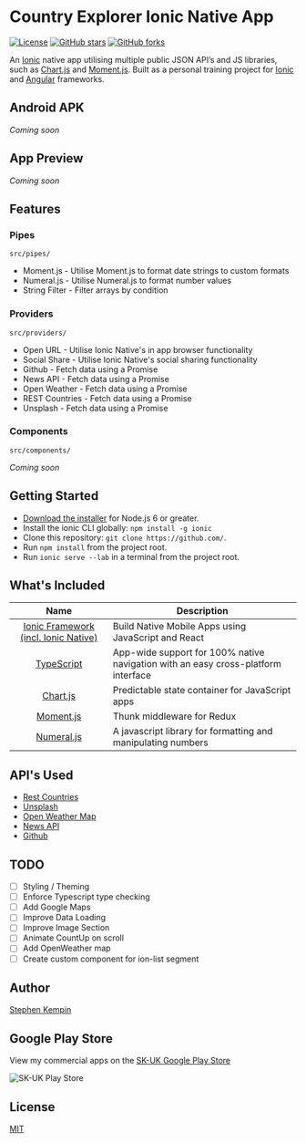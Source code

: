 # Country Explorer Ionic Native App

[![License](https://img.shields.io/badge/license-MIT-blue.svg?style=flat-square)](https://github.com/SKempin/ionic-country-explorer/blob/master/LICENSE)
[![GitHub stars](https://img.shields.io/github/stars/SKempin/ionic-country-explorer.svg?style=flat-square)](https://github.com/SKempin/ionic-country-explorer/stargazers)
[![GitHub forks](https://img.shields.io/github/forks/SKempin/ionic-country-explorer.svg?style=flat-square)](https://github.com/SKempin/ionic-country-explorer/network)

An [Ionic](https://ionicframework.com/) native app utilising multiple public JSON API’s and JS libraries, such as [Chart.js](https://www.chartjs.org/) and [Moment.js](https://momentjs.com/). Built as a personal training project for [Ionic](https://ionicframework.com/) and [Angular](https://angular.io/) frameworks.

<!-- GIF example here  -->

## Android APK

_Coming soon_

## App Preview

_Coming soon_

## Features

### Pipes 
`src/pipes/`

- Moment.js - Utilise Moment.js to format date strings to custom formats
- Numeral.js - Utilise Numeral.js to format number values
- String Filter - Filter arrays by condition

### Providers
`src/providers/`

- Open URL - Utilise Ionic Native's in app browser functionality
- Social Share - Utilise Ionic Native's social sharing functionality
- Github - Fetch data using a Promise 
- News API - Fetch data using a Promise 
- Open Weather - Fetch data using a Promise 
- REST Countries - Fetch data using a Promise 
- Unsplash - Fetch data using a Promise 

### Components
`src/components/`

_Coming soon_

## Getting Started

- [Download the installer](https://nodejs.org/) for Node.js 6 or greater.
- Install the ionic CLI globally: `npm install -g ionic`
- Clone this repository: `git clone https://github.com/`.
- Run `npm install` from the project root.
- Run `ionic serve --lab` in a terminal from the project root.

## What's Included

| Name                                                                | Description                                                                       |
| :-----------------------------------------------------------------: | --------------------------------------------------------------------------------- |
| [Ionic Framework (incl. Ionic Native)](https://ionicframework.com/) | Build Native Mobile Apps using JavaScript and React                               |
| [TypeScript](https://www.typescriptlang.org)                        | App-wide support for 100% native navigation with an easy cross-platform interface |
| [Chart.js](https://www.chartjs.org/)                                | Predictable state container for JavaScript apps                                   |
| [Moment.js](https://momentjs.com/)                                  | Thunk middleware for Redux                                                        |
| [Numeral.js](http://numeraljs.com/)                                 | A javascript library for formatting and manipulating numbers                      |

## API's Used

- [Rest Countries](https://restcountries.eu/)
- [Unsplash](https://unsplash.com/developers)
- [Open Weather Map](https://openweathermap.org/api)
- [News API](https://newsapi.org/)
- [Github](https://developer.github.com/v3/)

## TODO

- [ ] Styling / Theming
- [ ] Enforce Typescript type checking
- [ ] Add Google Maps
- [ ] Improve Data Loading
- [ ] Improve Image Section
- [ ] Animate CountUp on scroll
- [ ] Add OpenWeather map
- [ ] Create custom component for ion-list segment

## Author

[Stephen Kempin](http://www.stephenkempin.co.uk)

## Google Play Store

View my commercial apps on the [SK-UK Google Play Store](https://play.google.com/store/apps/developer?id=SK+-+UK)

![SK-UK Play Store](https://developer.android.com/images/brand/en_generic_rgb_wo_45.png)

## License

[MIT](https://github.com/SKempin/ionic-country-explorer/blob/master/LICENSE)
